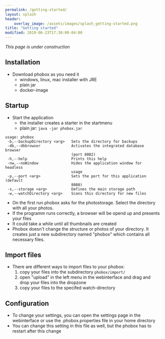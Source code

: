 ```yaml
---
permalink: /getting-started/
layout: splash
header:
    overlay_image: /assets/images/splash_getting-started.png
title: "Getting started"
modified: 2019-06-23T17:30:00-04:00
---
```


_This page is under construction_

## Installation
 * Download phobox as you need it
   * windows, linux, mac installer with JRE
   * plain jar
   * docker-image

## Startup
 * Start the application
   * the installer creates a starter in the startmenu
   * plain jar: `java -jar phobox.jar`
```
usage: phobox
 -b,--backupDirectory <arg>   Sets the directory for backups
 -db,--dbbrowser              Activates the integrated database browser
                              (port 8082)
 -h,--help                    Prints this help
 -nw,--noWindow               Hides the application window for headless
                              usage
 -p,--port <arg>              Sets the port for this application (default
                              8080)
 -s,--storage <arg>           Defines the main storage path
 -w,--watchDirectory <arg>    Scans this directory for new files
```
 * On the first run phobox asks for the photostorage. Select the directory with all your photos.
 * If the programm runs correctly, a browser will be opend up and presents your files
 * It could take a while until all thumbnails are created
 * Phobox doesn't change the structure or photos of your directory. It creates just a new subdirectory named "phobox" which contains all necessary files.
 
## Import files
 * There are different ways to import files to your phobox:
   1. copy your files into the subdirectory `phobox/import/`
   2. open "upload" in the left menu in the webinterface and drag and drop your files into the dropzone
   3. copy your files to the specifed watch-directory

## Configuration
 * To change your settings, you can open the settings page in the webinterface or use the .phobox.properties file in your home directory
 * You can change this setting in this file as well, but the phobox has to restart after this change
